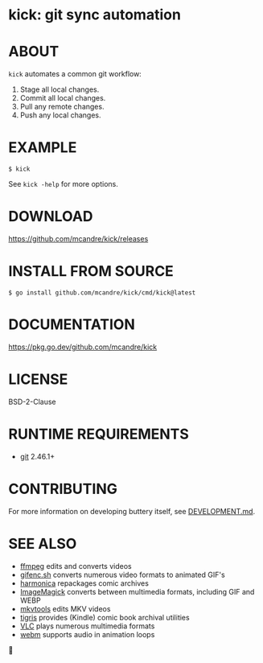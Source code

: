 # kick: git sync automation

# ABOUT

`kick` automates a common git workflow:

1. Stage all local changes.
2. Commit all local changes.
3. Pull any remote changes.
4. Push any local changes.

# EXAMPLE

```console
$ kick
```

See `kick -help` for more options.

# DOWNLOAD

https://github.com/mcandre/kick/releases

# INSTALL FROM SOURCE

```console
$ go install github.com/mcandre/kick/cmd/kick@latest
```

# DOCUMENTATION

https://pkg.go.dev/github.com/mcandre/kick

# LICENSE

BSD-2-Clause

# RUNTIME REQUIREMENTS

* [git](https://git-scm.com/) 2.46.1+

# CONTRIBUTING

For more information on developing buttery itself, see [DEVELOPMENT.md](DEVELOPMENT.md).

# SEE ALSO

* [ffmpeg](https://ffmpeg.org/) edits and converts videos
* [gifenc.sh](https://github.com/thevangelist/FFMPEG-gif-script-for-bash) converts numerous video formats to animated GIF's
* [harmonica](https://github.com/mcandre/harmonica) repackages comic archives
* [ImageMagick](https://imagemagick.org/) converts between multimedia formats, including GIF and WEBP
* [mkvtools](https://emmgunn.com/wp/mkvtools-home/) edits MKV videos
* [tigris](https://github.com/mcandre/tigris) provides (Kindle) comic book archival utilities
* [VLC](https://www.videolan.org/vlc/) plays numerous multimedia formats
* [webm](https://www.webmproject.org/) supports audio in animation loops

👟
